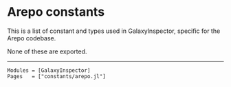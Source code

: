 # Arepo constants

This is a list of constant and types used in GalaxyInspector, specific for the Arepo codebase.

None of these are exported.

---

```@autodocs
Modules = [GalaxyInspector]
Pages   = ["constants/arepo.jl"]
```